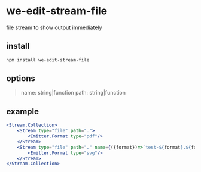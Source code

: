 # we-edit-stream-file

file stream to show output immediately

## install
```sh
npm install we-edit-stream-file
```

## options
>name: string|function
>path: string|function

## example
```jsx
<Stream.Collection>
	<Stream type="file" path=".">
		<Emitter.Format type="pdf"/>
	</Stream>
	<Stream type="file" path="." name={({format})=>`test-${format}.${format}`}>
		<Emitter.Format type="svg"/>
	</Stream>
</Stream.Collection>
```